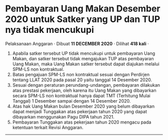 Pembayaran Uang Makan Desember 2020 untuk Satker yang UP dan TUP nya tidak mencukupi
====================================================================================

Pelaksanaan Anggaran · Dibuat **11 DECEMBER 2020** · Dilihat **418 kali** ·

1.  Apabila satker tersebut UP tidak mencukupi untuk pembayaran Uang Makan, dan satker tersebut tidak mengajukan TUP atas pembayaran Uang Makan, maka Uang Makan satker tersebut dapat diajukan melalui SPM-LS non kontraktual.
2.  Batas pengajuan SPM-LS non kontraktual sesuai dengan Perdirjen tentang LLAT 2020 pada pasal 20 yaitu tanggal 14 Desember 2020.
3.  Sesuai dengan peraturan perundang-undangan, pembayaran dilakukan atas prestasi pekerjaan, oleh karena itu Uang Makan yang dibayarkan secara SPM-LS non kontraktual hanya dapat TMT (Terhitung Mulai Tanggal) 1 Desember sampai dengan 14 Desember 2020.
4.  Atas hak Uang Makan bulan Desember 2020 yang belum dibayarkan dapat menjadi Tunggakan atas pekerjaan tahun 2020 yang dapat dibayarkan menggunakan Pagu DIPA tahun 2021.
5.  Pembayaran Tunggakan atas pekerjaan tahun 2020 mengacu pada ketentuan terkait Revisi Anggaran.

  
  
  

* * *